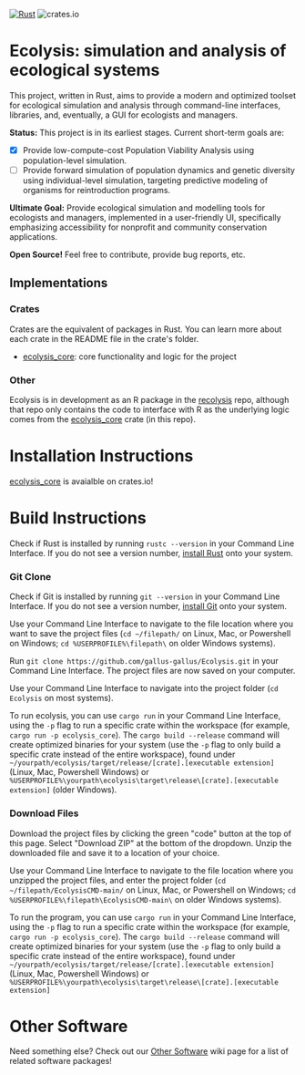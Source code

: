 [![Rust](https://github.com/gallus-gallus/EcolysisCMD/actions/workflows/rust.yml/badge.svg)](https://github.com/gallus-gallus/EcolysisCMD/actions/workflows/rust.yml)
![crates.io](https://img.shields.io/crates/v/ecolysis_core.svg)
# Ecolysis: simulation and analysis of ecological systems
This project, written in Rust, aims to provide a modern and optimized toolset for ecological simulation and analysis through command-line interfaces, libraries, and, eventually, a GUI for ecologists and managers.

**Status:** This project is in its earliest stages. Current short-term goals are:
- [x] Provide low-compute-cost Population Viability Analysis using population-level simulation.
- [ ] Provide forward simulation of population dynamics and genetic diversity using individual-level simulation, targeting predictive modeling of organisms for reintroduction programs.

**Ultimate Goal:** Provide ecological simulation and modelling tools for ecologists and managers, implemented in a user-friendly UI, specifically emphasizing accessibility for nonprofit and community conservation applications.

**Open Source!** Feel free to contribute, provide bug reports, etc.

## Implementations
### Crates

Crates are the equivalent of packages in Rust. You can learn more about each crate in the README file in the crate's folder.
- [ecolysis_core](https://crates.io/crates/ecolysis_core): core functionality and logic for the project

### Other

Ecolysis is in development as an R package in the [recolysis](https://github.com/anyllmarkevich/recolysis/) repo, although that repo only contains the code to interface with R as the underlying logic comes from the [ecolysis_core](https://crates.io/crates/ecolysis_core) crate (in this repo).

# Installation Instructions
[ecolysis_core](https://crates.io/crates/ecolysis_core) is avaialble on crates.io!

# Build Instructions
Check if Rust is installed by running `rustc --version` in your Command Line Interface. If you do not see a version number, [install Rust](https://www.rust-lang.org/tools/install) onto your system.
### Git Clone
Check if Git is installed by running `git --version` in your Command Line Interface. If you do not see a version number, [install Git](https://git-scm.com/book/en/v2/Getting-Started-Installing-Git) onto your system.

Use your Command Line Interface to navigate to the file location where you want to save the project files (`cd ~/filepath/` on Linux, Mac, or Powershell on Windows; `cd %USERPROFILE%\filepath\` on older Windows systems).

Run `git clone https://github.com/gallus-gallus/Ecolysis.git` in your Command Line Interface. The project files are now saved on your computer.

Use your Command Line Interface to navigate into the project folder (`cd Ecolysis` on most systems).

To run ecolysis, you can use `cargo run` in your Command Line Interface, using the `-p` flag to run a specific crate within the workspace (for example, `cargo run -p ecolysis_core`). The `cargo build --release` command will create optimized binaries for your system (use the `-p` flag to only build a specific crate instead of the entire workspace), found under `~/yourpath/ecolysis/target/release/[crate].[executable extension]` (Linux, Mac, Powershell Windows) or `%USERPROFILE%\yourpath\ecolysis\target\release\[crate].[executable extension]` (older Windows).
### Download Files
Download the project files by clicking the green "code" button at the top of this page. Select "Download ZIP" at the bottom of the dropdown. Unzip the downloaded file and save it to a location of your choice.

Use your Command Line Interface to navigate to the file location where you unzipped the project files, and enter the project folder (`cd ~/filepath/EcolysisCMD-main/` on Linux, Mac, or Powershell on Windows; `cd %USERPROFILE%\filepath\EcolysisCMD-main\` on older Windows systems).

To run the program, you can use `cargo run` in your Command Line Interface, using the `-p` flag to run a specific crate within the workspace (for example, `cargo run -p ecolysis_core`). The `cargo build --release` command will create optimized binaries for your system (use the `-p` flag to only build a specific crate instead of the entire workspace), found under `~/yourpath/ecolysis/target/release/[crate].[executable extension]` (Linux, Mac, Powershell Windows) or `%USERPROFILE%\yourpath\ecolysis\target\release\[crate].[executable extension]` 

# Other Software
Need something else? Check out our [Other Software](https://github.com/gallus-gallus/EcolysisCMD/wiki/Similar-Software) wiki page for a list of related software packages!
